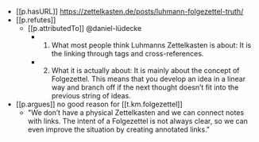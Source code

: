 


- [[p.hasURL]] https://zettelkasten.de/posts/luhmann-folgezettel-truth/
- [[p.refutes]]
  - [[p.attributedTo]] @daniel-lüdecke
    - 1. What most people think Luhmanns Zettelkasten is about: It is the linking through tags and cross-references.
    - 2. What it is actually about: It is mainly about the concept of Folgezettel. This means that you develop an idea in a linear way and branch off if the next thought doesn’t fit into the previous string of ideas.
- [[p.argues]] no good reason for [[t.km.folgezettel]]
  - "We don’t have a physical Zettelkasten and we can connect notes with links. The intent of a Folgezettel is not always clear, so we can even improve the situation by creating annotated links."
